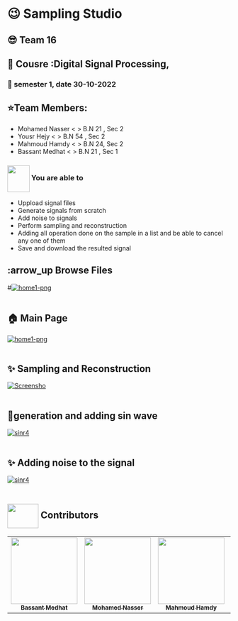 # :wink:  Sampling Studio 
## :sunglasses: Team 16 
## :newspaper: Cousre :Digital Signal Processing,
### :date: semester 1, date 30-10-2022 
## :star:Team Members:
- Mohamed Nasser  <      > B.N 21 , Sec 2
- Yousr Hejy      <      > B.N 54 , Sec 2
- Mahmoud Hamdy   <      > B.N 24, Sec 2
- Bassant Medhat  <      > B.N 21 , Sec 1
### <img align= "center" width=50px height=60px src="https://media2.giphy.com/media/8pEnqbR2gapFekW4KK/giphy.gif?cid=ecf05e47ire2dp6wrcli5orn0gddraxve7sug4v3753pquxa&rid=giphy.gif&ct=s">  You are able to 

- Uppload signal files
- Generate signals from scratch
- Add noise to signals 
- Perform sampling and reconstruction 
- Adding all operation done on the sample in a list and be able to cancel any one of them
- Save and download the resulted signal

## :arrow_up  Browse Files
#<a href="https://ibb.co/hYRhTMv"><img src="https://i.ibb.co/7JWBDNy/home1-png.png" alt="home1-png" border="0"></a>
<br></br>
## :house: Main Page
<a href="https://ibb.co/7JWBDNy"><img src="https://i.ibb.co/7JWBDNy/home1-png.png" alt="home1-png" border="0"></a>
<br></br>

## ✨  Sampling and Reconstruction 
<a href="https://ibb.co/hYRhTMv"><img src="https://i.ibb.co/qpLQ4YK/Screenshot-2022-11-01-082832.png" alt="Screensho" border="0" /></a>
<br></br>

## :open_file_folder:generation and adding sin wave
<a href="https://ibb.co/V3p2SMQ"><img src="https://i.ibb.co/3SztNHH/sinr4.png" alt="sinr4" border="0"></a>
<br></br>
## ✨ Adding noise to the signal
<a href="https://ibb.co/cYNSbsY"><img src="https://i.ibb.co/3SztNHH/sinr4.png" alt="sinr4" border="0"></a>
<br></br>

## <img  align="center" width= 70px height =55px src="https://media0.giphy.com/media/Xy702eMOiGGPzk4Zkd/giphy.gif?cid=ecf05e475vmf48k83bvzye3w2m2xl03iyem3tkuw2krpkb7k&rid=giphy.gif&ct=s"> Contributors <a id ="Contributors"></a>

<table align="center" >
  <tr>
        <td align="center"><a href="https://github.com/bassantmedhat"><img src="https://avatars.githubusercontent.com/u/85830264?v=4" width="150px;" alt=""/><br /><sub><b>Bassant Medhat</b></sub></a><br /></td>
     <td align="center"><a href="https://github.com/mohamed33333"><img src="https://avatars.githubusercontent.com/u/66921605?v=4" width="150px;" alt=""/><br /><sub><b>Mohamed Nasser</b></sub></a><br /></td>
    <td align="center"><a href="https://github.com/MahmoudHamddy" ><img src="https://avatars.githubusercontent.com/u/67794892?v=4" width="150px;" alt=""/><br /><sub><b>Mahmoud Hamdy</b></sub></a><br />
    </td>
    <td align="center"><a href="https://github.com/YousrHejy"><img src="https://avatars.githubusercontent.com/u/93473042?v=4" width="150px;" alt=""/><br /><sub><b>YousrHejy</b></sub></a><br />
     </td>
  </tr>
</table>
